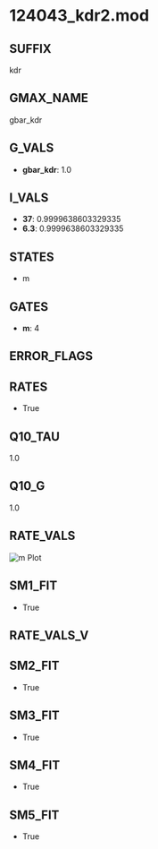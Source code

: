 # 124043_kdr2.mod

## SUFFIX

kdr

## GMAX_NAME

gbar_kdr

## G_VALS

- **gbar_kdr**: 1.0

## I_VALS

- **37**: 0.9999638603329335
- **6.3**: 0.9999638603329335

## STATES

- m

## GATES

- **m**: 4

## ERROR_FLAGS


## RATES

- True

## Q10_TAU

1.0

## Q10_G

1.0

## RATE_VALS

![m Plot](/Users/pbozelos/Dropbox/icg-Chai-Panos/supermodels/output_markdown_files/K/124043_kdr2.mod/images/m.png)

## SM1_FIT

- True

## RATE_VALS_V

## SM2_FIT

- True

## SM3_FIT

- True

## SM4_FIT

- True

## SM5_FIT

- True

